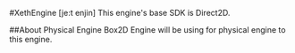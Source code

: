 #XethEngine [je:t enjin]
This engine's base SDK is Direct2D.

##About Physical Engine
Box2D Engine will be using for physical engine to this engine.
